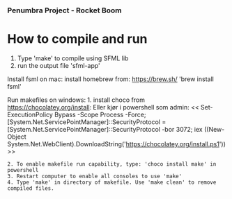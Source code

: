 ### Penumbra Project - Rocket Boom

# How to compile and run
1. Type 'make' to compile using SFML lib
2. run the output file 'sfml-app'

Install fsml on mac:
    install homebrew from: https://brew.sh/
    'brew install fsml'

Run makefiles on windows:
    1. install choco from https://chocolatey.org/install:
        Eller kjør i powershell som admin: 
        << Set-ExecutionPolicy Bypass -Scope Process -Force; [System.Net.ServicePointManager]::SecurityProtocol = [System.Net.ServicePointManager]::SecurityProtocol -bor 3072; iex ((New-Object System.Net.WebClient).DownloadString('https://chocolatey.org/install.ps1')) >>

    2. To enable makefile run capability, type: 'choco install make' in powershell
    3. Restart computer to enable all consoles to use 'make'
    4. Type 'make' in directory of makefile. Use 'make clean' to remove compiled files.
